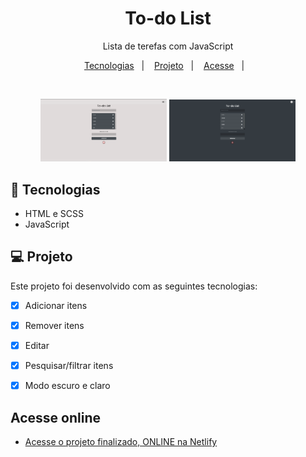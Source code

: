 <h1 align="center"> To-do List </h1>

<p align="center">
  Lista de terefas com JavaScript
</p>

<p align="center">
  <a href="#-tecnologias">Tecnologias</a>&nbsp;&nbsp;&nbsp;|&nbsp;&nbsp;&nbsp;
  <a href="#-projeto">Projeto</a>&nbsp;&nbsp;&nbsp;|&nbsp;&nbsp;&nbsp;
  <a href="#-Acesse online">Acesse</a>&nbsp;&nbsp;&nbsp;|&nbsp;&nbsp;&nbsp;
</p>

<br>

<p align="center">
  <img alt="projeto to-do-list" src="./assets/ex.png" width="40%">
  <img alt="projeto to-do-list" src="./assets/ex2.png" width="40%">
</p>

## 🚀 Tecnologias


- HTML e SCSS
- JavaScript


## 💻 Projeto


Este projeto foi desenvolvido com as seguintes tecnologias:

- [x] Adicionar itens
- [x] Remover itens
- [x] Editar
- [x] Pesquisar/filtrar itens
- [x] Modo escuro e claro


## Acesse online

- [Acesse o projeto finalizado, ONLINE na Netlify](https://to-do-llist.netlify.app/)








